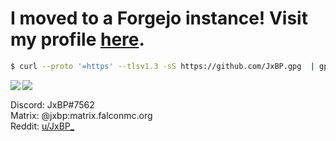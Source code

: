 # I moved to a Forgejo instance! Visit my profile [here](https://git.falconmc.org/JxBP).

```sh
$ curl --proto '=https' --tlsv1.3 -sS https://github.com/JxBP.gpg  | gpg --import
```

<img align="left" src="https://github-readme-stats.vercel.app/api/top-langs?username=JxBP&show_icons=true&locale=en&theme=radical&hide_border=true">
<img align="left" src="https://github-readme-stats.vercel.app/api?username=JxBP&show_icons=true&theme=radical&hide_border=true&hide_rank=true">

<br clear="left">

Discord: JxBP#7562  
Matrix: @jxbp:matrix.falconmc.org  
Reddit: [u/JxBP_](https://reddit.com/u/JxBP_)

